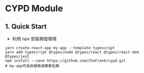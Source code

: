 # CYPD Module

## 1. Quick Start

* 利用 npx 安裝開發環境
```
yarn create-react-app my-app --template typescript
yarn add typescript @types/node @types/react @types/react-dom @types/jest
npm install --save https://github.com/ChoFrank/cypd.git
# my-app可自由替換成專案名稱
```
